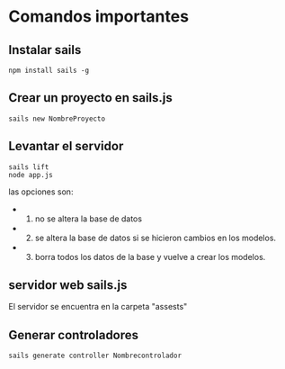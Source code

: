 # Comandos importantes

## Instalar sails

```
npm install sails -g
```

## Crear un proyecto en sails.js

```
sails new NombreProyecto
```
## Levantar el servidor
```
sails lift
node app.js
```
las opciones son:
- 1. no se altera la base de datos
- 2. se altera la base de datos si se hicieron cambios en los modelos.
- 3. borra todos los datos de la base y vuelve a crear los modelos.

## servidor web sails.js
El servidor se encuentra en la carpeta "assests"

## Generar controladores
```
sails generate controller Nombrecontrolador
```